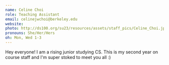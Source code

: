 ```yaml
---
name: Celine Choi
role: Teaching Assistant
email: celinejwchoi@berkeley.edu
website: 
photo: http://ds100.org/su23/resources/assets/staff_pics/Celine_Choi.jpg
pronouns: She/Her/Hers
oh: Mon, Wed 1-3
---
```

Hey everyone! I am a rising junior studying CS. This is my second year on course staff and I'm super stoked to meet you all :)
